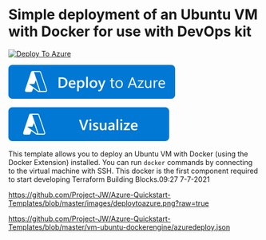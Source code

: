 # Simple deployment of an Ubuntu VM with Docker for use with DevOps kit

[![Deploy To Azure](https://raw.githubusercontent.com/Project-JW/Azure-Quickstart-Templates/blob/master/images/deploytoazure.svg?sanitize=true)](https://portal.azure.com/#create/Microsoft.Template/uri/https%3A%2F%2Fraw.githubusercontent.com%2FProject-JW%2FAzure-Quickstart-Templates%2Fmaster%2Fvm-ubuntu-dockerengine%2Fazuredeploy.json)


[![Deploy To Azure2](https://github.com/Project-JW/Azure-Quickstart-Templates/blob/master/images/deploytoazure.svg?sanitize=true)](https://portal.azure.com/#create/Microsoft.Template/uri/https%3A%2F%2Fgithub.com%2FProject-JW%2FAzure-Quickstart-Templates%2Fblob%2Fmaster%2Fvm-ubuntu-dockerengine%2Fazuredeploy.json)

[![Visualize](https://github.com/Project-JW/Azure-Quickstart-Templates/blob/master/images/visualizebutton.svg?sanitize=true)](http://armviz.io/#/?load=https%3A%2F%2Fgithub.com%2FProject-JW%2FAzure-Quickstart-Templates%2Fmaster%2Fvm-ubuntu-dockerengine%2Fazuredeploy.json) 

This template allows you to deploy an Ubuntu VM with Docker (using the Docker Extension) installed.
You can run `docker` commands by connecting to the virtual machine with SSH.
This docker is the first component required to start developing Terraform Building Blocks.09:27 7-7-2021

https://github.com/Project-JW/Azure-Quickstart-Templates/blob/master/images/deploytoazure.png?raw=true

https://github.com/Project-JW/Azure-Quickstart-Templates/blob/master/vm-ubuntu-dockerengine/azuredeploy.json